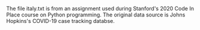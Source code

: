The file italy.txt is from an assignment used during Stanford's 2020 Code In Place course on Python programming. The original data source is Johns Hopkins's COVID-19 case tracking databse.
